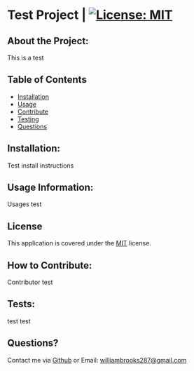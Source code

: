 
  # Test Project | [![License: MIT](https://img.shields.io/badge/License-MIT-yellow.svg)](https://opensource.org/licenses/MIT)
  ## About the Project:
      
  This is a test
      
  ## Table of Contents
      
  - [Installation](#installation)
  - [Usage](#usage)
  - [Contribute](#contribute)
  - [Testing](#tests)
  - [Questions](#questions)
  <a name="installation"></a>
  ## Installation:
      
  Test install instructions
  <a name="usage"></a>
  ## Usage Information:
      
  Usages test 
  
  ## License
   
  This application is covered under the [MIT](https://opensource.org/licenses/MIT) license.
    
  <a name="contribute"></a>
  ## How to Contribute:
      
  Contributor test
  <a name="tests"></a>
  ## Tests:
      
  test test
  <a name="questions"></a>
  ## Questions?
  Contact me via [Github](https://github.com/WBrooks28) or Email: <williambrooks287@gmail.com>

